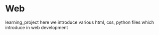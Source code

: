 # Web
learning_project 
here we introduce various html, css, python files which introduce in web development
